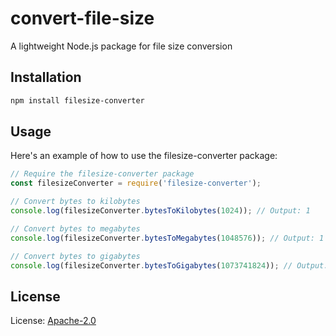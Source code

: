 # convert-file-size 
A lightweight Node.js package for file size conversion

## Installation
```bash
npm install filesize-converter 

```
## Usage

Here's an example of how to use the filesize-converter package:

```javascript
// Require the filesize-converter package
const filesizeConverter = require('filesize-converter');

// Convert bytes to kilobytes
console.log(filesizeConverter.bytesToKilobytes(1024)); // Output: 1

// Convert bytes to megabytes
console.log(filesizeConverter.bytesToMegabytes(1048576)); // Output: 1

// Convert bytes to gigabytes
console.log(filesizeConverter.bytesToGigabytes(1073741824)); // Output: 1

```
## License

License: [Apache-2.0](https://github.com/nishar-khorajiya/convert-file-size/blob/main/LICENSE)
